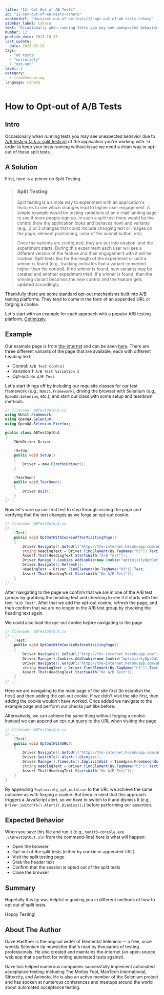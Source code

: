```yaml
---
title: "12: Opt Out of AB Tests"
id: "12-opt-out-of-ab-tests-csharp"
contentUrl: "docs/opt-out-of-ab-tests/12-opt-out-of-ab-tests-csharp"
sidebar_label: Csharp
text: "Occasionally when running tests you may see unexpected behavior due to A/B testing of the application you're working with. In order to keep your tests running without issue we need a clean way to opt-out of these split tests."
number: 12
publish_date: 2015-10-15
last_update:
  date: 2023-03-29
tags:
  - "ab tests"
  - "optimizely"
  - "opt-out"
level: 2
category:
  - troubleshoting
language: csharp
---
```


# How to Opt-out of A/B Tests

## Intro

Occasionally when running tests you may see unexpected behavior due to [A/B testing (a.k.a. split testing)](http://en.wikipedia.org/wiki/A/B_testing) of the application you're working with. In order to keep your tests running without issue we need a clean way to opt-out of these split tests.

## A Solution

First, here is a primer on Split Testing.

> ### Split Testing
>
> Split testing is a simple way to experiment with an application's features to see which changes lead to higher user engagement. A simple example would be testing variations of an e-mail landing page to see if more people sign up. In such a split test there would be the control (how the application looks and behaves now) and variants (e.g., 2 or 3 changes that could include changing text or images on the page, element positioning, color of the submit button, etc).
>
> Once the variants are configured, they are put into rotation, and the experiment starts. During this experiment each user will see a different version of the feature and their engagement with it will be tracked. Split tests live for the length of the experiment or until a winner is found (e.g., tracking indicates that a variant converted higher than the control). If no winner is found, new variants may be created and another experiment tried. If a winner is found, then the winning variant becomes the new control and the feature gets updated accordingly.

Thankfully there are some standard opt-out mechanisms built into A/B testing platforms. They tend to come in the form of an appended URL or forging a cookie.

Let's start with an example for each approach with a popular A/B testing platform, [Optimizely](https://www.optimizely.com/).

## Example

Our example page is from [the-internet](http://github.com/tourdedave/the-internet) and can be seen [here](http://the-internet.herokuapp.com/abtest). There are three different variants of the page that are available, each with different heading text:

- Control: `A/B Test Control`
- Variation 1: `A/B Test Variation 1`
- Opt-out: `No A/B Test`

Let's start things off by including our requisite classes for our test framework (e.g., `NUnit.Framework`), driving the browser with Selenium (e.g., `OpenQA.Selenium`, etc.), and start our class with some setup and teardown methods.

```csharp
// filename: ABTestOptOut.cs
using NUnit.Framework;
using OpenQA.Selenium;
using OpenQA.Selenium.Firefox;

public class ABTestOptOut
{
    IWebDriver Driver;

    [SetUp]
    public void SetUp()
    {
        Driver = new FirefoxDriver();
    }

    [TearDown]
    public void TearDown()
    {
        Driver.Quit();
    }
// ...
```

Now let's wire up our first test to step through visiting the page and verifying that the text changes as we forge an opt-out cookie.

```csharp
// filename: ABTestOptOut.cs
// ...
    [Test]
    public void OptOutWithCookieAfterVisitingPage()
    {
        Driver.Navigate().GoToUrl("http://the-internet.herokuapp.com/abtest");
        string HeadingText = Driver.FindElement(By.TagName("h3")).Text;
        Assert.That(HeadingText.StartsWith("A/B Test"));
        Driver.Manage().Cookies.AddCookie(new Cookie("optimizelyOptOut", "true"));
        Driver.Navigate().Refresh();
        HeadingText = Driver.FindElement(By.TagName("h3")).Text;
        Assert.That(HeadingText.StartsWith("No A/B Test"));
    }
// ...
```

After navigating to the page we confirm that we are in one of the A/B test groups by grabbing the heading text and checking to see if it starts with the text `"A/B Test"`. After that we add the opt-out cookie, refresh the page, and then confirm that we are no longer in the A/B test group by checking the heading text again.

We could also load the opt-out cookie _before_ navigating to the page.

```csharp
// filename: ABTestOptOut.cs
// ...
    [Test]
    public void OptOutWithCookieBeforeVisitingPage()
    {
        Driver.Navigate().GoToUrl("http://the-internet.herokuapp.com");
        Driver.Manage().Cookies.AddCookie(new Cookie("optimizelyOptOut", "true"));
        Driver.Navigate().GoToUrl("http://the-internet.herokuapp.com/abtest");
        string HeadingText = Driver.FindElement(By.TagName("h3")).Text;
        Assert.That(HeadingText.StartsWith("No A/B Test"));
    }
// ...
```

Here we are navigating to the main page of the site first (to establish the host) and then adding the opt-out cookie. If we didn't visit the site first, then adding the cookie wouldn't have worked. Once added we navigate to the example page and perform our checks just like before.

Alternatively, we can achieve the same thing without forging a cookie. Instead we can append an opt-out query to the URL when visiting the page.

```csharp
// filename: ABTestOptOut.cs
// ...
    [Test]
    public void OptOutWithURL()
    {
        Driver.Navigate().GoToUrl("http://the-internet.herokuapp.com/abtest?optimizely_opt_out=true");
        Driver.SwitchTo().Alert().Dismiss();
        Driver.Manage().Timeouts().ImplicitWait = TimeSpan.FromSeconds(20);
        string HeadingText = Driver.FindElement(By.TagName("h3")).Text;
        Assert.That(HeadingText.StartsWith("No A/B Test"));
    }
}
```

By appending `?optimizely_opt_out=true` to the URL we achieve the same outcome as with forging a cookie. But keep in mind that this approach triggers a JavaScript alert, so we have to switch to it and dismiss it (e.g., `Driver.SwitchTo().Alert().Dismiss();`) before performing our assertion.

## Expected Behavior

When you save this file and run it (e.g., `nunit3-console.exe .\ABTestOptOut.sln` from the command-line) here is what will happen:

- Open the browser
- Opt-out of the split tests (either by cookie or appended URL)
- Visit the split testing page
- Grab the header text
- Confirm that the session is opted out of the split tests
- Close the browser

## Summary

Hopefully this tip was helpful in guiding you in different methods of how to opt out of split tests.

Happy Testing!

## About The Author

Dave Haeffner is the original writer of Elemental Selenium -- a free, once weekly Selenium tip newsletter that's read by thousands of testing professionals. He also created and maintains the-internet (an open-source web app that's perfect for writing automated tests against).

Dave has helped numerous companies successfully implement automated acceptance testing; including The Motley Fool, ManTech International, Sittercity, and Animoto. He is also an active member of the Selenium project and has spoken at numerous conferences and meetups around the world about automated acceptance testing.
